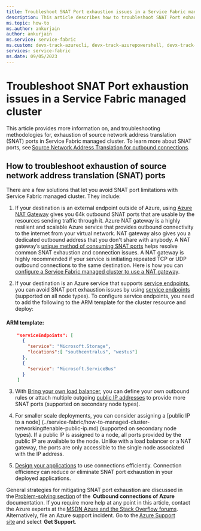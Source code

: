 ```yaml
---
title: Troubleshoot SNAT Port exhaustion issues in a Service Fabric managed cluster 
description: This article describes how to troubleshoot SNAT Port exhaustion issues in a Service Fabric managed cluster. 
ms.topic: how-to
ms.author: ankurjain
author: ankurjain
ms.service: service-fabric
ms.custom: devx-track-azurecli, devx-track-azurepowershell, devx-track-arm-template
services: service-fabric
ms.date: 09/05/2023
---
```


# Troubleshoot SNAT Port exhaustion issues in a Service Fabric managed cluster

This article provides more information on, and troubleshooting methodologies for, exhaustion of source network address translation (SNAT) ports in Service Fabric managed cluster. To learn more about SNAT ports, see [Source Network Address Translation for outbound connections](../load-balancer/load-balancer-outbound-connections.md).

## How to troubleshoot exhaustion of source network address translation (SNAT) ports

There are a few solutions that let you avoid SNAT port limitations with Service Fabric managed cluster. They include:

1. If your destination is an external endpoint outside of Azure, using [Azure NAT Gateway](../virtual-network/nat-gateway/nat-overview.md) gives you 64k outbound SNAT ports that are usable by the resources sending traffic through it. Azure NAT gateway is a highly resilient and scalable Azure service that provides outbound connectivity to the internet from your virtual network. NAT gateway also gives you a dedicated outbound address that you don't share with anybody. A NAT gateway’s [unique method of consuming SNAT ports](../load-balancer/troubleshoot-outbound-connection.md#deploy-nat-gateway-for-outbound-internet-connectivity) helps resolve common SNAT exhaustion and connection issues. A NAT gateway is highly recommended if your service is initiating repeated TCP or UDP outbound connections to the same destination. Here is how you can [configure a Service Fabric managed cluster to use a NAT gateway](../service-fabric/how-to-managed-cluster-nat-gateway.md).

2. If your destination is an Azure service that supports [service endpoints](../virtual-network/virtual-network-service-endpoints-overview.md), you can avoid SNAT port exhaustion issues by using [service endpoints](../virtual-network/virtual-network-service-endpoints-overview.md) (supported on all node types). To configure service endpoints, you need to add the following to the ARM template for the cluster resource and deploy:

#### ARM template:
    
```json
    "serviceEndpoints": [ 
      {
        "service": "Microsoft.Storage",
        "locations":[ "southcentralus", "westus"] 
      },
      {
        "service": "Microsoft.ServiceBus"
      }
    ]
```

3. With [Bring your own load balancer](../service-fabric/how-to-managed-cluster-networking.md#bring-your-own-azure-load-balancer), you can define your own outbound rules or attach multiple outgoing [public IP addresses](../service-fabric/how-to-managed-cluster-networking.md#enable-public-ip) to provide more SNAT ports (supported on secondary node types). 

4. For smaller scale deployments, you can consider assigning a [public IP to a node] (../service-fabric/how-to-managed-cluster-networking#enable-public-ip.md) (supported on secondary node types). If a public IP is assigned to a node, all ports provided by the public IP are available to the node. Unlike with a load balancer or a NAT gateway, the ports are only accessible to the single node associated with the IP address. 

5. [Design your applications](../load-balancer/troubleshoot-outbound-connection.md#design-connection-efficient-applications) to use connections efficiently. Connection efficiency can reduce or eliminate SNAT port exhaustion in your deployed applications. 

General strategies for mitigating SNAT port exhaustion are discussed in the [Problem-solving section](../load-balancer/load-balancer-outbound-connections.md) of the  **Outbound connections of Azure**  documentation. If you require more help at any point in this article, contact the Azure experts at the [MSDN Azure and the Stack Overflow forums](https://azure.microsoft.com/support/forums/). Alternatively, file an Azure support incident. Go to the [Azure Support site](https://azure.microsoft.com/support/options/) and select  **Get Support**.
